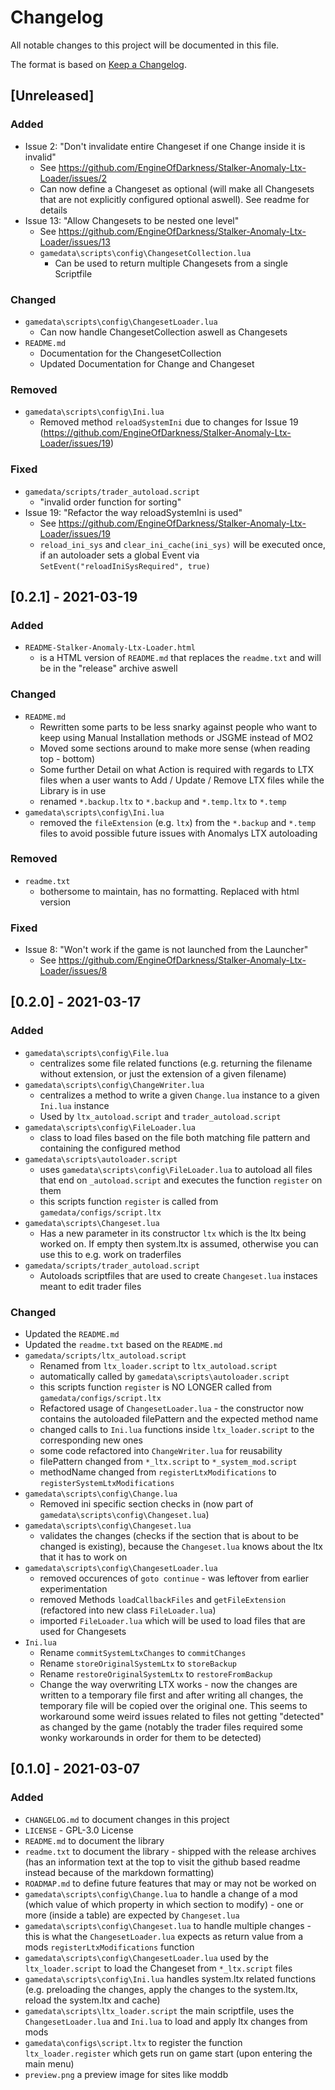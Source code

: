 # Changelog
All notable changes to this project will be documented in this file.

The format is based on [Keep a Changelog](https://keepachangelog.com/en/1.0.0/).

## [Unreleased]
### Added
- Issue 2: "Don't invalidate entire Changeset if one Change inside it is invalid"
    - See https://github.com/EngineOfDarkness/Stalker-Anomaly-Ltx-Loader/issues/2
    - Can now define a Changeset as optional (will make all Changesets that are not explicitly configured optional aswell). See readme for details
- Issue 13: "Allow Changesets to be nested one level"
    - See https://github.com/EngineOfDarkness/Stalker-Anomaly-Ltx-Loader/issues/13
    - `gamedata\scripts\config\ChangesetCollection.lua`
        - Can be used to return multiple Changesets from a single Scriptfile
        
### Changed
- `gamedata\scripts\config\ChangesetLoader.lua`
    - Can now handle ChangesetCollection aswell as Changesets
- `README.md`
    - Documentation for the ChangesetCollection
    - Updated Documentation for Change and Changeset
    
### Removed
- `gamedata\scripts\config\Ini.lua`
    - Removed method `reloadSystemIni` due to changes for Issue 19 (https://github.com/EngineOfDarkness/Stalker-Anomaly-Ltx-Loader/issues/19)
    
### Fixed
- `gamedata/scripts/trader_autoload.script`
    - "invalid order function for sorting"
- Issue 19: "Refactor the way reloadSystemIni is used"
    - See https://github.com/EngineOfDarkness/Stalker-Anomaly-Ltx-Loader/issues/19
    - `reload_ini_sys` and `clear_ini_cache(ini_sys)` will be executed once, if an autoloader sets a global Event via `SetEvent("reloadIniSysRequired", true)`

## [0.2.1] - 2021-03-19
### Added
- `README-Stalker-Anomaly-Ltx-Loader.html`
    - is a HTML version of `README.md` that replaces the `readme.txt` and will be in the "release" archive aswell

### Changed
- `README.md`
    - Rewritten some parts to be less snarky against people who want to keep using Manual Installation methods or JSGME instead of MO2
    - Moved some sections around to make more sense (when reading top - bottom)
    - Some further Detail on what Action is required with regards to LTX files when a user wants to Add / Update / Remove LTX files while the Library is in use
    - renamed `*.backup.ltx` to `*.backup` and `*.temp.ltx` to `*.temp`
- `gamedata\scripts\config\Ini.lua`
    - removed the `fileExtension` (e.g. `ltx`) from the `*.backup` and `*.temp` files to avoid possible future issues with Anomalys LTX autoloading

### Removed
- `readme.txt`
    - bothersome to maintain, has no formatting. Replaced with html version
    
### Fixed
- Issue 8: "Won't work if the game is not launched from the Launcher"
    - See https://github.com/EngineOfDarkness/Stalker-Anomaly-Ltx-Loader/issues/8

## [0.2.0] - 2021-03-17
### Added
- `gamedata\scripts\config\File.lua`
    - centralizes some file related functions (e.g. returning the filename without extension, or just the extension of a given filename)
- `gamedata\scripts\config\ChangeWriter.lua`
    - centralizes a method to write a given `Change.lua` instance to a given `Ini.lua` instance
    - Used by `ltx_autoload.script` and `trader_autoload.script`
- `gamedata\scripts\config\FileLoader.lua`
    - class to load files based on the file both matching file pattern and containing the configured method
- `gamedata\scripts\autoloader.script`
    - uses `gamedata\scripts\config\FileLoader.lua` to autoload all files that end on `_autoload.script` and executes the function `register` on them
    - this scripts function `register` is called from `gamedata/configs/script.ltx`
- `gamedata\scripts\Changeset.lua`
    - Has a new parameter in its constructor `ltx` which is the ltx being worked on. If empty then system.ltx is assumed, otherwise you can use this to e.g. work on traderfiles
- `gamedata/scripts/trader_autoload.script`
    - Autoloads scriptfiles that are used to create `Changeset.lua` instaces meant to edit trader files

### Changed
- Updated the `README.md`
- Updated the `readme.txt` based on the `README.md`
- `gamedata/scripts/ltx_autoload.script`
    - Renamed from `ltx_loader.script` to `ltx_autoload.script`
    - automatically called by `gamedata\scripts\autoloader.script`
    - this scripts function `register` is NO LONGER called from `gamedata/configs/script.ltx`
    - Refactored usage of `ChangesetLoader.lua` - the constructor now contains the autoloaded filePattern and the expected method name
    - changed calls to `Ini.lua` functions inside `ltx_loader.script` to the corresponding new ones
    - some code refactored into `ChangeWriter.lua` for reusability
    - filePattern changed from `*_ltx.script` to `*_system_mod.script`
    - methodName changed from `registerLtxModifications` to `registerSystemLtxModifications`
- `gamedata\scripts\config\Change.lua`
    - Removed ini specific section checks in (now part of `gamedata\scripts\config\Changeset.lua`)
- `gamedata\scripts\config\Changeset.lua` 
    - validates the changes (checks if the section that is about to be changed is existing), because the `Changeset.lua` knows about the ltx that it has to work on
- `gamedata\scripts\config\ChangesetLoader.lua`
    - removed occurences of `goto continue` - was leftover from earlier experimentation
    - removed Methods `loadCallbackFiles` and `getFileExtension` (refactored into new class `FileLoader.lua`)
    - imported `FileLoader.lua` which will be used to load files that are used for Changesets
- `Ini.lua`
    - Rename `commitSystemLtxChanges` to `commitChanges`
    - Rename `storeOriginalSystemLtx` to `storeBackup`
    - Rename `restoreOriginalSystemLtx` to `restoreFromBackup`
    - Change the way overwriting LTX works - now the changes are written to a temporary file first and after writing all changes, the temporary file will be copied over the original one. This seems to workaround some weird issues related to files not getting "detected" as changed by the game (notably the trader files required some wonky workarounds in order for them to be detected)

## [0.1.0] - 2021-03-07
### Added
 - `CHANGELOG.md` to document changes in this project
 - `LICENSE` - GPL-3.0 License 
 - `README.md` to document the library
 - `readme.txt` to document the library - shipped with the release archives (has an information text at the top to visit the github based readme instead because of the markdown formatting)
 - `ROADMAP.md` to define future features that may or may not be worked on
 - `gamedata\scripts\config\Change.lua` to handle a change of a mod (which value of which property in which section to modify) - one or more (inside a table) are expected by `Changeset.lua`
 - `gamedata\scripts\config\Changeset.lua` to handle multiple changes - this is what the `ChangesetLoader.lua` expects as return value from a mods `registerLtxModifications` function
 - `gamedata\scripts\config\ChangesetLoader.lua` used by the `ltx_loader.script` to load the Changeset from `*_ltx.script` files
 - `gamedata\scripts\config\Ini.lua` handles system.ltx related functions (e.g. preloading the changes, apply the changes to the system.ltx, reload the system.ltx and cache)
 - `gamedata\scripts\ltx_loader.script` the main scriptfile, uses the `ChangesetLoader.lua` and `Ini.lua` to load and apply ltx changes from mods
 - `gamedata\configs\script.ltx` to register the function `ltx_loader.register` which gets run on game start (upon entering the main menu)
 - `preview.png` a preview image for sites like moddb
